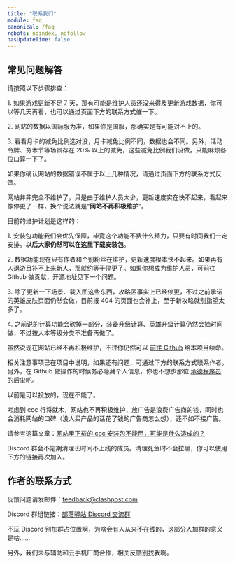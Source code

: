 ```yaml
---
title: "联系我们"
module: faq
canonical: /faq
robots: noindex, nofollow
hasUpdateTime: false
---
```


## 常见问题解答

<Panel title="网站的数据为什么跟游戏内对不上？">
    <p>请按照以下步骤排查：</p>
    <p>1. 如果游戏更新不足 7 天，那有可能是维护人员还没来得及更新游戏数据，你可以等几天再看，也可以通过页面下方的联系方式催一下。</p>
    <p>2. 网站的数据以国际服为准，如果你是国服，那确实是有可能对不上的。</p>
    <p>3. 看看月卡的减免比例选对没，月卡减免比例不同，数据也会不同。另外，活动令牌、夯木节等场景存在 20% 以上的减免，这些减免比例我们没做，只能麻烦各位口算一下了。</p>
    <p>如果你确认网站的数据错误不属于以上几种情况，请通过页面下方的联系方式反馈。</p>
</Panel>
<Panel title="网站不维护了吗？我还可以在这里下载安装包吗？">
    <p>网站并非完全不维护了，只是由于维护人员太少，更新速度实在快不起来，看起来像停更了一样，换个说法就是“<strong>网站不再积极维护</strong>”。</p>
    <p>目前的维护计划是这样的：</p>
    <p>1. 安装包功能我们会优先保障，毕竟这个功能不费什么精力，只要有时间我们一定安排。<strong>以后大家仍然可以在这里下载安装包</strong>。</p>
    <p>2. 数据功能现在只有作者和个别粉丝在维护，更新速度根本快不起来。如果再有人退游且补不上来新人，那就约等于停更了。如果你想成为维护人员，可前往 Github 做贡献，开源地址见下一个问题。</p>
    <p>3. 除了更新一下场景、载入图这些东西，攻略区事实上已经停更，不过之前承诺的英雄皮肤页面仍然会做，目前报 404 的页面也会补上，至于新攻略就别指望太多了。</p>
    <p>4. 之前说的计算功能会砍掉一部分，装备升级计算、英雄升级计算仍然会抽时间做，不过按大本等级分类不准备再做了。</p>
</Panel>
<Panel title="网站的开源地址在哪里？">
    <p>虽然说现在网站已经不再积极维护，不过你仍然可以 <a href="https://github.com/lemonicy/clashpost" target="_blank" rel="nofollow noreferrer">前往 Github</a> 给本项目续命。</p>
    <p>相关注意事项已在项目中说明，如果还有问题，可通过下方的联系方式联系作者。另外，在 Github 做操作的时候务必隐藏个人信息，你也不想步那位
        <a href="https://www.sohu.com/a/724375120_121333743" target="_blank" rel="nofollow noreferrer">承德程序员</a> 的后尘吧。</p>
</Panel>
<Panel title="这个网站能投放广告吗？">
    <p>以前是可以投放的，现在不能了。</p>
    <p>考虑到 coc 行将就木，网站也不再积极维护，放广告是浪费广告商的钱，同时也会消耗网站的口碑（没人买产品的话花了钱的广告商怎么想），还不如不接广告。</p>
</Panel>
<Panel title="网站下载的安装包不能用怎么办？">
    <p>请参考这篇文章：<a href="/p/6903" target="_blank" rel="nofollow noreferrer">网站里下载的 coc 安装包不能用，可能是什么造成的？</a></p>
</Panel>
<Panel title="Discord 群为什么把我踢了？">
    Discord 群会不定期清理长时间不上线的成员。清理死鱼时不会拉黑，你可以使用下方的链接再次加入。
</Panel>

## 作者的联系方式

反馈问题请发邮件：[feedback@clashpost.com](mailto:feedback@clashpost.com)

Discord 群组链接：[部落驿站 Discord 交流群](https://discord.gg/wKtGM2QPzC)

不玩 Discord 别加群占位置啊，为啥会有人从来不在线的，这部分人加群的意义是啥……

另外，我们未与辅助和云手机厂商合作，相关反馈别找我啊。